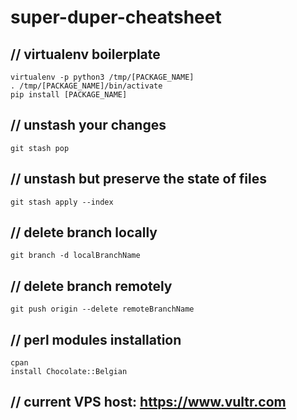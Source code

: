 # super-duper-cheatsheet

## // virtualenv boilerplate
```
virtualenv -p python3 /tmp/[PACKAGE_NAME]
. /tmp/[PACKAGE_NAME]/bin/activate
pip install [PACKAGE_NAME]
```

## // unstash your changes
```
git stash pop
```

## // unstash but preserve the state of files
```
git stash apply --index
```

## // delete branch locally
```git branch -d localBranchName```

## // delete branch remotely
```git push origin --delete remoteBranchName```

## // perl modules installation
```
cpan
install Chocolate::Belgian
```

## // current VPS host: https://www.vultr.com
